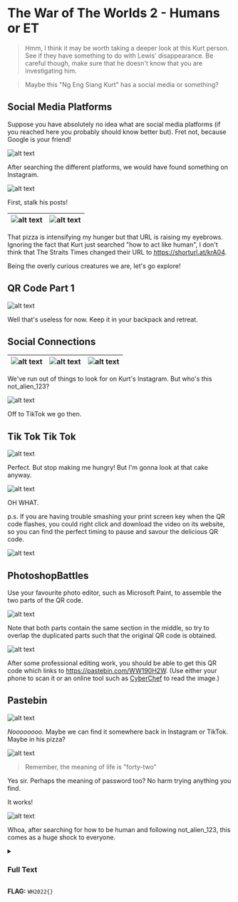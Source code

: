 # The War of The Worlds 2 - Humans or ET

> Hmm, I think it may be worth taking a deeper look at this Kurt person. See if they have something to do with Lewis' disappearance. Be careful though, make sure that he doesn't know that you are investigating him.

> Maybe this "Ng Eng Siang Kurt" has a social media or something?

## Social Media Platforms

Suppose you have absolutely no idea what are social media platforms (if you reached here you probably should know better but). Fret not, because Google is your friend!

![alt text](images/google_social_media.png "Top social media platforms in Singapore")

After searching the different platforms, we would have found something on Instagram.

![alt text](images/insta_search.png "Searching 'Ng Eng Siang Kurt' on Instagram")

First, stalk his posts!

|![alt text](images/insta_post_1.png "Best food! - Instagram post of pizza by ngengsiangkurt")|![alt text](images/insta_post_2.png "Enjoying life ~~ - Instagram post of browser tabs by ngengsiangkurt")|
|:---:|:---:|

That pizza is intensifying my hunger but that URL is raising my eyebrows. Ignoring the fact that Kurt just searched "how to act like human", I don't think that The Straits Times changed their URL to https://shorturl.at/krA04.

Being the overly curious creatures we are, let's go explore!

## QR Code Part 1

![alt text](images/qr_1.png "Left half of a QR code")

Well that's useless for now. Keep it in your backpack and retreat.

## Social Connections

|![alt text](images/insta_comments_1.png "Wah, where are you ah? - not_alien_123 replying to ngengsiangkurt on Instagram")|![alt text](images/insta_comments_2.png "You're making me hungry. Bring us some of this when you get back home. - not_alien_123 replying to ngengsiangkurt on Instagram")|![alt text](images/insta_followers_1.png "ngengsiangkurt follows not_alien_123")|
|:---:|:---:|:---:|

We've run out of things to look for on Kurt's Instagram. But who's this not_alien_123?

![alt text](images/insta_profile.png "Instagram profile of not_alien_123")

Off to TikTok we go then.

## Tik Tok Tik Tok

![alt text](images/tiktok_search.png "Searching not_alien_123 on TikTok")

Perfect. But stop making me hungry! But I'm gonna look at that cake anyway.

![alt text](images/qr_2.png "Right half of a QR code in not_alien_123's TikTok post")

OH WHAT.

p.s. If you are having trouble smashing your print screen key when the QR code flashes, you could right click and download the video on its website, so you can find the perfect timing to pause and savour the delicious QR code.

![alt text](images/tiktok_controls.png "Options for TikTok video in browser")

## PhotoshopBattles

Use your favourite photo editor, such as Microsoft Paint, to assemble the two parts of the QR code.

![alt text](images/qr_edit_1.png "Assembling QR code in Microsoft Paint")

Note that both parts contain the same section in the middle, so try to overlap the duplicated parts such that the original QR code is obtained.

![alt text](images/qr_final.png "Final QR code obtained in Microsoft Paint")

After some professional editing work, you should be able to get this QR code which links to https://pastebin.com/WW190H2W. (Use either your phone to scan it or an online tool such as [CyberChef](https://gchq.github.io/CyberChef/#recipe=Parse_QR_Code(false)) to read the image.)

## Pastebin

![alt text](images/pastebin_lock.png "Locked Paste on Pastebin")

*Noooooooo.* Maybe we can find it somewhere back in Instagram or TikTok. Maybe in his pizza?

![alt text](images/insta_profile_2.png "Instagram profile of ngengsiangkurt")

> Remember, the meaning of life is "forty-two"

Yes sir. Perhaps the meaning of password too? No harm trying anything you find.

It works!

![alt text](images/pastebin_content.png "Pastebin contents")

Whoa, after searching for how to be human and following not_alien_123, this comes as a huge shock to everyone.

<details><summary><h3>Full Text</h3></summary>

```
TOP SECRET

Interplanetary Expedition Report No. 435
Location: Singapore, Earth, Milky Way
Dated: Earth Time of 03 February 2022

We have successfully infiltrated the location known by these humans as Singapore.
Here are our findings so far:
 
1. We have adopted the physical appearance of what the humans called Homo sapiens, we now looks the same as them.

2. These humans are excited about something called "CTF". No idea what they meant. Cyber Task Force? Cipher Too Fun? But it seems to be a competition.

3. Considering point (1), we have set up a shell company called "CTF Solver Service" which offer CTF-solving service for these humans.

4. However, someone ended up investigating us. This human ended up close to discovering our identities. But the problem has been "neutralized".
 
5. We believe that the human will not pose any threat to our expedition.

6. Considering point (3) and (4), we believe it is best for us to stay low at this moment.

7. As with the "neutralized" human, we will be analyzing him soon. We may need to alter his memories before returning him back to the crowd.

8. We do find some interesting discoveries on his belongings. Details on the classified section below.

Signed,
Operator 34X21 "Kurt"

===== START OF CLASSIFIED SECTION =====
56 47 68 6c 49 47 68 31 62 57 46 75 49 47 46 77 63 47 56 68 63 6e 4d 67 64 47 
38 67 59 6d 55 67 62 6d 46 74 5a 57 51 67 54 47 56 33 61 58 4d 73 49 48 4e 30 
64 57 52 35 61 57 35 6e 49 47 46 30 49 47 45 67 62 47 39 6a 59 57 77 67 64 57 
35 70 64 6d 56 79 63 32 6c 30 65 53 42 6f 5a 58 4a 6c 4c 67 6f 4b 53 47 55 67 
59 6d 56 73 61 57 56 32 5a 53 42 30 61 47 46 30 49 43 4a 68 62 47 6c 6c 62 69 
49 67 5a 58 68 70 63 33 52 7a 4c 43 42 68 62 6d 51 67 62 57 46 35 49 47 68 68 
64 6d 55 67 59 57 78 6c 63 6e 52 6c 5a 43 42 6f 61 58 4d 67 5a 6e 4a 70 5a 57 
35 6b 63 79 42 68 59 6d 39 31 64 43 42 31 63 79 34 4b 43 6c 64 70 62 47 77 67 
62 6d 56 6c 5a 43 42 74 62 33 4a 6c 49 47 39 77 5a 58 4a 68 64 47 39 79 63 79 
42 7a 5a 57 35 6b 49 48 52 76 49 48 42 79 62 33 5a 70 5a 47 55 67 5a 47 56 6d 
5a 57 35 7a 5a 53 42 33 61 58 52 6f 49 48 4a 6c 5a 33 56 73 59 58 49 67 49 6e 
4a 76 64 47 46 30 61 57 39 75 49 69 34 4b 43 6b 46 7a 49 47 46 73 64 32 46 35 
63 79 77 67 4e 44 63 67 59 57 35 6b 49 45 74 49 5a 47 68 59 4d 6b 5a 6f 56 45 
56 56 4e 56 6c 71 51 6d 74 52 56 30 30 77 57 57 78 4e 64 30 30 79 53 6b 5a 54 
52 30 70 70 55 48 70 43 52 6b 39 58 53 58 64 56 4d 46 5a 71 55 54 41 30 50 53 
34 3d
===== END OF CLASSIFIED SECTION =====
```
</details>

**FLAG:** ```WH2022{}```